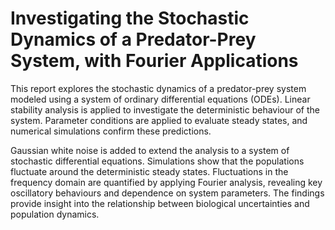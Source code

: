 # Investigating the Stochastic Dynamics of a Predator-Prey System, with Fourier Applications

This report explores the stochastic dynamics of a predator-prey system modeled using a system of ordinary differential equations (ODEs). Linear stability analysis is applied to investigate the deterministic behaviour of the system. Parameter conditions are applied to evaluate steady states, and numerical simulations confirm these predictions.

Gaussian white noise is added to extend the analysis to a system of stochastic differential equations. Simulations show that the populations fluctuate around the deterministic steady states. Fluctuations in the frequency domain are quantified by applying Fourier analysis, revealing key oscillatory behaviours and dependence on system parameters. The findings provide insight into the relationship between biological uncertainties and population dynamics.
